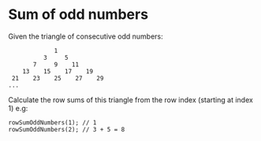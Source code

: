# Sum of odd numbers

Given the triangle of consecutive odd numbers:

                 1
              3     5
           7     9    11
        13    15    17    19
     21    23    25    27    29
    ...
Calculate the row sums of this triangle from the row index (starting at index 1) e.g:

    rowSumOddNumbers(1); // 1
    rowSumOddNumbers(2); // 3 + 5 = 8